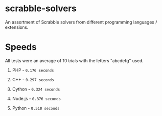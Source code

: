 # scrabble-solvers
An assortment of Scrabble solvers from different programming languages / extensions.

# Speeds
All tests were an average of 10 trials with the letters "abcdefg" used.

1. PHP - `0.176 seconds`

2. C++ - `0.297 seconds`

3. Cython - `0.324 seconds`

4. Node.js - `0.376 seconds`

5. Python - `0.510 seconds`




